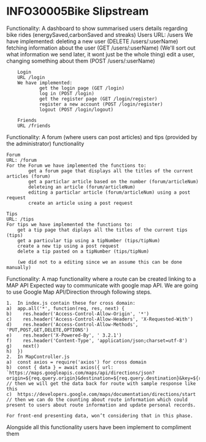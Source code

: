 # INFO30005Bike Slipstream 

Functionality: A dashboard to show summarised users details regarding bike rides (energySaved,carbonSaved and streaks)
        Users
        URL: /users
        We have implemented:
                deleting a new user (DELETE /users/:userName)
                fetching information about the user (GET /users/:userName) (We'll sort out what information we send later, it wont just be the whole thing)
                edit a user, changing something about them (POST /users/:userName)

        Login
        URL /login
        We have implemented:
                get the login page (GET /login)
                log in (POST /login)
                get the register page (GET /login/register)
                register a new account (POST /login/register)
                logout (POST /login/logout)

        Friends
        URL /friends
        


Functionality: A forum (where users can post articles) and tips (provided by the administrator) functionality
    
    Forum
    URL: /forum
    For the Forum we have implemented the functions to:
            get a forum page that displays all the titles of the current articles (forum)
            get a particlar article based on the number (forum/articleNum)
            deleteing an article (forum/articleNum)
            editing a particlar article (forum/articleNum) using a post request
            create an article using a post request 

    Tips
    URL: /tips
    For tips we have implemented the functions to: 
        get a tip page that diplays all the titles of the current tips (tips)
        get a particular tip using a tipNumber (tips/tipNum)
        create a new tip using a post request 
        delete a tip pasted on a tipNumber (tips/tipNum)

        (we did not to a editing since we an assume this can be done manually)
    
    

Functionality: A map functionality where a route can be created linking to a MAP API 
Expected way to communicate with google map API. We are going to use Google Map API/Direction through following steps.

    1.	In index.js contain these for cross domain: 
    a)	app.all('*', function(req, res, next) {
    b)	  res.header('Access-Control-Allow-Origin', '*')
    c)	  res.header('Access-Control-Allow-Headers', 'X-Requested-With')
    d)	  res.header('Access-Control-Allow-Methods', 'PUT,POST,GET,DELETE,OPTIONS')
    e)	  res.header('X-Powered-By', ' 3.2.1')
    f)	  res.header('Content-Type', 'application/json;charset=utf-8')
    g)	  next()
    h)	})
    2.	In MapController.js
    a)	const axios = require('axios') for cross domain
    b)	const { data } = await axios({ url: `https://maps.googleapis.com/maps/api/directions/json?origin=${req.query.origin}&destination=${req.query.destination}&key=${req.query.key}&region=${req.query.region}`})
    // then we will get the data back for route with sample response like this
    c)	https://developers.google.com/maps/documentation/directions/start
    // then we can do the counting about route information which could present to users about route information and update personal records.

    For front-end presenting data, won’t considering that in this phase.


Alongside all this functionality users have been implement to compliment them
        
